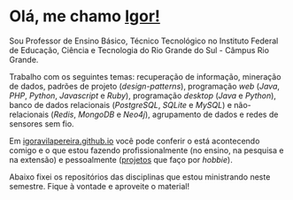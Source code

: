 # Olá, me chamo [Igor!](https://igoravilapereira.github.io/)

<!-- Atualmente  -->
Sou Professor de Ensino Básico, Técnico Tecnológico no Instituto Federal de Educação, Ciência e Tecnologia do Rio Grande do Sul - Câmpus Rio Grande. 

<!-- Possuo graduação em Engenharia de Computação e graduação em Tecnologia em Análise e Desenvolv. de Sistemas - ambos pela Universidade Federal do Rio Grande (FURG). Realizei meu mestrado em Engenharia de Computação também pela Universidade Federal do Rio Grande e meu doutorado em Ciência da Computação pela Universidade Federal de Pelotas (UFPEL).  -->

<!-- Além disso, fiz Fez sua Formação Pedagógica em Computação - equivalente a licenciatura - pela Rede de Educação Claretiano.  -->


Trabalho<!--, Tem experiência na área de Ciência da Computação atuando principalmente,--> com os seguintes temas: recuperação de informação, mineração de dados, padrões de projeto (*design-patterns*), programação *web* (*Java*, *PHP*, *Python*, *Javascript* e *Ruby*), programação *desktop* (*Java* e *Python*), banco de dados relacionais (*PostgreSQL*, *SQLite* e *MySQL*) e não-relacionais (*Redis*, *MongoDB* e *Neo4j*), agrupamento de dados e redes de sensores sem fio. 

 <!-- Tenho experiência profissional em desenvolvimento web back-end com PHP (minha linguagem favorita!), porém atuo com projetos de pesquisa e de ensino fornecendo soluções por meio de outras tecnologias (Java e JavaScript). Tenho interesses em diversas tecnologias com diferentes arquiteturas de aplicações. -->

 <!-- <div align="center">

[![Top Langs](https://github-readme-stats.vercel.app/api/top-langs/?username=IgorAvilaPereira&layout=compact&hide=HTML,CSS,Vue,Roff,Shell)](https://github.com/IgorAvilaPereira)

</div>
  -->
Em [igoravilapereira.github.io](http://igoravilapereira.github.io) você pode conferir o está acontecendo comigo e o que estou fazendo profissionalmente (no ensino, na pesquisa e na extensão) e pessoalmente ([projetos](https://igoravilapereira.github.io/projetos_pessoais.html) que faço por *hobbie*).

<!-- ## Linguagens  -->


Abaixo fixei os repositórios das disciplinas que estou ministrando neste semestre. Fique à vontade e aproveite o material!
